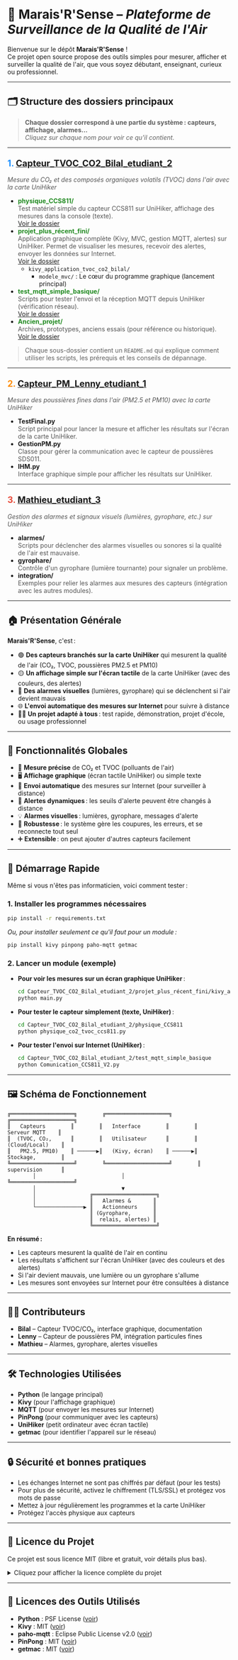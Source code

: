 <!--
Améliorations visuelles : titres plus grands, encadrés, couleurs (Markdown), icônes, séparation nette.
-->

# 🌈 **Marais'R'Sense** – *Plateforme de Surveillance de la Qualité de l'Air*

Bienvenue sur le dépôt **Marais'R'Sense** !  
Ce projet open source propose des outils simples pour mesurer, afficher et surveiller la qualité de l'air, que vous soyez débutant, enseignant, curieux ou professionnel.

---

## 🗂️ **Structure des dossiers principaux**

> **Chaque dossier correspond à une partie du système : capteurs, affichage, alarmes…**  
> *Cliquez sur chaque nom pour voir ce qu'il contient.*

---

### <span style="font-size:1.2em; color:#1e90ff;">1. [Capteur_TVOC_CO2_Bilal_etudiant_2](./Capteur_TVOC_CO2_Bilal_etudiant_2)</span>  
*<span style="color:#555;">Mesure du CO₂ et des composés organiques volatils (TVOC) dans l'air avec la carte UniHiker</span>*

- <span style="color:#228B22;">**physique_CCS811/**</span>  
  <span style="color:#555;">Test matériel simple du capteur CCS811 sur UniHiker, affichage des mesures dans la console (texte).</span>  
  [Voir le dossier](./Capteur_TVOC_CO2_Bilal_etudiant_2/physique_CCS811)
- <span style="color:#228B22;">**projet_plus_récent_fini/**</span>  
  <span style="color:#555;">Application graphique complète (Kivy, MVC, gestion MQTT, alertes) sur UniHiker. Permet de visualiser les mesures, recevoir des alertes, envoyer les données sur Internet.</span>  
  [Voir le dossier](./Capteur_TVOC_CO2_Bilal_etudiant_2/projet_plus_récent_fini)
    - `kivy_application_tvoc_co2_bilal/`
        - `modele_mvc/` : Le cœur du programme graphique (lancement principal)
- <span style="color:#228B22;">**test_mqtt_simple_basique/**</span>  
  <span style="color:#555;">Scripts pour tester l'envoi et la réception MQTT depuis UniHiker (vérification réseau).</span>  
  [Voir le dossier](./Capteur_TVOC_CO2_Bilal_etudiant_2/test_mqtt_simple_basique)
- <span style="color:#228B22;">**Ancien_projet/**</span>  
  <span style="color:#555;">Archives, prototypes, anciens essais (pour référence ou historique).</span>  
  [Voir le dossier](./Capteur_TVOC_CO2_Bilal_etudiant_2/Ancien_projet)

> Chaque sous-dossier contient un `README.md` qui explique comment utiliser les scripts, les prérequis et les conseils de dépannage.

---

### <span style="font-size:1.2em; color:#ff8c00;">2. [Capteur_PM_Lenny_etudiant_1](./Capteur_PM_Lenny_etudiant_1)</span>  
*<span style="color:#555;">Mesure des poussières fines dans l'air (PM2.5 et PM10) avec la carte UniHiker</span>*

- **TestFinal.py**  
  <span style="color:#555;">Script principal pour lancer la mesure et afficher les résultats sur l'écran de la carte UniHiker.</span>
- **GestionPM.py**  
  <span style="color:#555;">Classe pour gérer la communication avec le capteur de poussières SDS011.</span>
- **IHM.py**  
  <span style="color:#555;">Interface graphique simple pour afficher les résultats sur UniHiker.</span>

---

### <span style="font-size:1.2em; color:#e74c3c;">3. [Mathieu_etudiant_3](./Mathieu_etudiant_3)</span>  
*<span style="color:#555;">Gestion des alarmes et signaux visuels (lumières, gyrophare, etc.) sur UniHiker</span>*

- **alarmes/**  
  <span style="color:#555;">Scripts pour déclencher des alarmes visuelles ou sonores si la qualité de l'air est mauvaise.</span>
- **gyrophare/**  
  <span style="color:#555;">Contrôle d'un gyrophare (lumière tournante) pour signaler un problème.</span>
- **integration/**  
  <span style="color:#555;">Exemples pour relier les alarmes aux mesures des capteurs (intégration avec les autres modules).</span>

---

## 🏠 **Présentation Générale**

**Marais'R'Sense**, c'est :
- 🟢 **Des capteurs branchés sur la carte UniHiker** qui mesurent la qualité de l'air (CO₂, TVOC, poussières PM2.5 et PM10)
- 🟡 **Un affichage simple sur l'écran tactile** de la carte UniHiker (avec des couleurs, des alertes)
- 🔴 **Des alarmes visuelles** (lumières, gyrophare) qui se déclenchent si l'air devient mauvais
- 🌐 **L'envoi automatique des mesures sur Internet** pour suivre à distance
- 👨‍🎓 **Un projet adapté à tous** : test rapide, démonstration, projet d'école, ou usage professionnel

---

## 🌟 **Fonctionnalités Globales**

- 🎯 **Mesure précise** de CO₂ et TVOC (polluants de l'air)
- 🖥️ **Affichage graphique** (écran tactile UniHiker) ou simple texte
- 📡 **Envoi automatique** des mesures sur Internet (pour surveiller à distance)
- 🚨 **Alertes dynamiques** : les seuils d'alerte peuvent être changés à distance
- 💡 **Alarmes visuelles** : lumières, gyrophare, messages d'alerte
- 🔄 **Robustesse** : le système gère les coupures, les erreurs, et se reconnecte tout seul
- ➕ **Extensible** : on peut ajouter d'autres capteurs facilement

---

## 🚀 **Démarrage Rapide**

Même si vous n'êtes pas informaticien, voici comment tester :

### 1. Installer les programmes nécessaires

```bash
pip install -r requirements.txt
```
*Ou, pour installer seulement ce qu'il faut pour un module :*
```bash
pip install kivy pinpong paho-mqtt getmac
```

### 2. Lancer un module (exemple)

- **Pour voir les mesures sur un écran graphique UniHiker** :
  ```bash
  cd Capteur_TVOC_CO2_Bilal_etudiant_2/projet_plus_récent_fini/kivy_application_tvoc_co2_bilal/modele_mvc
  python main.py
  ```
- **Pour tester le capteur simplement (texte, UniHiker)** :
  ```bash
  cd Capteur_TVOC_CO2_Bilal_etudiant_2/physique_CCS811
  python physique_co2_tvoc_ccs811.py
  ```
- **Pour tester l'envoi sur Internet (UniHiker)** :
  ```bash
  cd Capteur_TVOC_CO2_Bilal_etudiant_2/test_mqtt_simple_basique
  python Comunication_CCS811_V2.py
  ```

---

## 🖼️ **Schéma de Fonctionnement**

```text
╔════════════════════╗        ╔════════════════════╗        ╔════════════════════╗
║   Capteurs        ║        ║   Interface        ║        ║    Serveur MQTT    ║
║  (TVOC, CO₂,      ║        ║   Utilisateur      ║        ║   (Cloud/Local)    ║
║   PM2.5, PM10)    ║ ──────▶║   (Kivy, écran)    ║ ──────▶║   Stockage,        ║
╚════════════════════╝        ╚════════════════════╝        ║   supervision      ║
        │                           │                       ╚════════════════════╝
        │                           ▼
        │                 ╔════════════════════╗
        │                 ║   Alarmes &       ║
        └───────────────▶ ║   Actionneurs     ║
                          ║ (Gyrophare,       ║
                          ║  relais, alertes) ║
                          ╚════════════════════╝
```

**En résumé :**
- Les capteurs mesurent la qualité de l'air en continu
- Les résultats s'affichent sur l'écran UniHiker (avec des couleurs et des alertes)
- Si l'air devient mauvais, une lumière ou un gyrophare s'allume
- Les mesures sont envoyées sur Internet pour être consultées à distance

---

## 👨‍💻 **Contributeurs**

- **Bilal** – Capteur TVOC/CO₂, interface graphique, documentation
- **Lenny** – Capteur de poussières PM, intégration particules fines
- **Mathieu** – Alarmes, gyrophare, alertes visuelles

---

## 🛠️ **Technologies Utilisées**

- **Python** (le langage principal)
- **Kivy** (pour l'affichage graphique)
- **MQTT** (pour envoyer les mesures sur Internet)
- **PinPong** (pour communiquer avec les capteurs)
- **UniHiker** (petit ordinateur avec écran tactile)
- **getmac** (pour identifier l'appareil sur le réseau)

---

## 🔒 **Sécurité et bonnes pratiques**

- Les échanges Internet ne sont pas chiffrés par défaut (pour les tests)
- Pour plus de sécurité, activez le chiffrement (TLS/SSL) et protégez vos mots de passe
- Mettez à jour régulièrement les programmes et la carte UniHiker
- Protégez l'accès physique aux capteurs

---

## 📝 **Licence du Projet**

Ce projet est sous licence MIT (libre et gratuit, voir détails plus bas).

<details>
<summary>Cliquez pour afficher la licence complète du projet</summary>

```text
MIT License

Copyright (c) 2025 Bilal, Lenny, Mathieu

Permission is hereby granted, free of charge, to any person obtaining a copy
of this software and associated documentation files (the "Software"), to deal
in the Software without restriction, including without limitation the rights
to use, copy, modify, merge, publish, distribute, sublicense, and/or sell
copies of the Software, and to permit persons to whom the Software is
furnished to do so, subject to the following conditions:

The above copyright notice and this permission notice shall be included in all
copies or substantial portions of the Software.

THE SOFTWARE IS PROVIDED "AS IS", WITHOUT WARRANTY OF ANY KIND, EXPRESS OR
IMPLIED, INCLUDING BUT NOT LIMITED TO THE WARRANTIES OF MERCHANTABILITY,
FITNESS FOR A PARTICULAR PURPOSE AND NONINFRINGEMENT. IN NO EVENT SHALL THE
AUTHORS OR COPYRIGHT HOLDERS BE LIABLE FOR ANY CLAIM, DAMAGES OR OTHER
LIABILITY, WHETHER IN AN ACTION OF CONTRACT, TORT OR OTHERWISE, ARISING FROM,
OUT OF OR IN CONNECTION WITH THE SOFTWARE OR THE USE OR OTHER DEALINGS IN THE
SOFTWARE.

Additional permissions and limitations:
- You are encouraged to cite the authors when reusing or modifying this code.
- This software is provided for educational and research purposes. Commercial use is permitted under the MIT license, but the authors disclaim any responsibility for misuse.
- If you redistribute or modify the software, please indicate the changes made.
```
</details>

---

## 📄 **Licences des Outils Utilisés**

- **Python** : PSF License ([voir](https://docs.python.org/3/license.html))
- **Kivy** : MIT ([voir](https://github.com/kivy/kivy/blob/master/LICENSE))
- **paho-mqtt** : Eclipse Public License v2.0 ([voir](https://www.eclipse.org/legal/epl-2.0/))
- **PinPong** : MIT ([voir](https://github.com/DFRobot/pinpong/blob/master/LICENSE))
- **getmac** : MIT ([voir](https://github.com/ghostofgoes/getmac))
